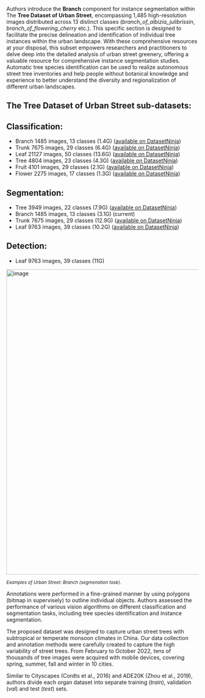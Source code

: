 Authors introduce the **Branch** component for instance segmentation within The **Tree Dataset of Urban Street**, encompassing 1,485 high-resolution images distributed across 13 distinct classes (*branch_of_albizia_julibrissin*, *branch_of_flowering_cherry* etc.). This specific section is designed to facilitate the precise delineation and identification of individual tree instances within the urban landscape. With these comprehensive resources at your disposal, this subset empowers researchers and practitioners to delve deep into the detailed analysis of urban street greenery, offering a valuable resource for comprehensive instance segmentation studies. Automatic tree species identification can be used to realize autonomous street tree inventories and help people without botanical knowledge and experience to better understand the diversity and regionalization of different urban landscapes.

## The Tree Dataset of Urban Street sub-datasets: 

## Classification:

- Branch 1485 images, 13 classes (1.4G) ([available on DatasetNinja]())
- Trunk 7675 images, 29 classes (6.4G) ([available on DatasetNinja]())
- Leaf 21127 images, 50 classes (13.6G) ([available on DatasetNinja]())
- Tree 4804 images, 23 classes (4.3G) ([available on DatasetNinja]())
- Fruit 4101 images, 29 classes (2.1G) ([available on DatasetNinja]())
- Flower 2275 images, 17 classes (1.3G) ([available on DatasetNinja]())

## Segmentation:

- Tree 3949 images, 22 classes (7.9G) ([available on DatasetNinja](https://datasetninja.com/urban-street-tree))
- Branch 1485 images, 13 classes (3.1G) (current)
- Trunk 7675 images, 29 classes (12.9G) ([available on DatasetNinja]())
- Leaf 9763 images, 39 classes (10.2G) ([available on DatasetNinja]())

## Detection:

- Leaf 9763 images, 39 classes (11G)

<img src="https://ytt917251944.github.io/dataset_jekyll/assets/img/seg/segmentation-branch.png" alt="image" width="800">

<span style="font-size: smaller; font-style: italic;">Examples of Urban Street: Branch (segmenation task).</span>

Annotations were performed in a fine-grained manner by using polygons (bitmap in supervisely) to outline individual objects. Authors assessed the performance of various vision algorithms on different classification and segmentation tasks, including tree species identification and instance segmentation. 

The proposed dataset was designed to capture urban street trees with subtropical or temperate monsoon climates in China. Our data collection and annotation methods were carefully created to capture the high variability of street trees. From February to October 2022, tens of thousands of tree images were acquired with mobile devices, covering spring, summer, fall and winter in 10 cities.

Similar to Cityscapes (Cordts et al., 2016) and ADE20K (Zhou et al., 2019), authors divide each organ dataset into separate training (*train*), validation (*val*) and test (*test*) sets. 